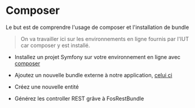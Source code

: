 # Composer

Le but est de comprendre l'usage de composer et l'installation de bundle

> On va travailler ici sur les environnements en ligne fournis par l'IUT car composer y est installé.


- Installez un projet Symfony sur votre environnement en ligne avec [composer](http://symfony.com/doc/current/setup.html#creating-symfony-applications-with-composer)

- Ajoutez un nouvelle bundle externe à notre application, [celui ci](http://symfony.com/doc/current/bundles/FOSRestBundle/1-setting_up_the_bundle.html)

- Créez une nouvelle entité

- Générez les controller REST grâve à FosRestBundle